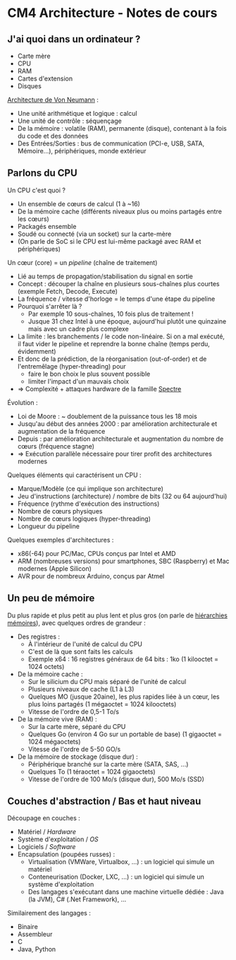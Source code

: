 # CM4 Architecture - Notes de cours

## J'ai quoi dans un ordinateur ?

- Carte mère
- CPU
- RAM
- Cartes d'extension
- Disques

[Architecture de Von Neumann](https://fr.wikipedia.org/wiki/Architecture_de_von_Neumann) :

- Une unité arithmétique et logique : calcul
- Une unité de contrôle : séquençage
- De la mémoire : volatile (RAM), permanente (disque), contenant à la fois du code et des données
- Des Entrées/Sorties : bus de communication (PCI-e, USB, SATA, Mémoire...), périphériques, monde extérieur

## Parlons du CPU

Un CPU c'est quoi ?

- Un ensemble de cœurs de calcul (1 à ~16)
- De la mémoire cache (différents niveaux plus ou moins partagés entre les cœurs)
- Packagés ensemble
- Soudé ou connecté (via un socket) sur la carte-mère
- (On parle de SoC si le CPU est lui-même packagé avec RAM et périphériques)

Un cœur (core) = un _pipeline_ (chaîne de traitement)

- Lié au temps de propagation/stabilisation du signal en sortie
- Concept : découper la chaîne en plusieurs sous-chaînes plus courtes (exemple Fetch, Decode, Execute)
- La fréquence / vitesse d'horloge = le temps d'une étape du pipeline
- Pourquoi s'arrêter là ?
  - Par exemple 10 sous-chaînes, 10 fois plus de traitement !
  - Jusque 31 chez Intel à une époque, aujourd'hui plutôt une quinzaine mais avec un cadre plus complexe
- La limite : les branchements / le code non-linéaire. Si on a mal exécuté, il faut vider le pipeline et reprendre la bonne chaîne (temps perdu, évidemment)
- Et donc de la prédiction, de la réorganisation (out-of-order) et de l'entremêlage (hyper-threading) pour
  - faire le bon choix le plus souvent possible
  - limiter l'impact d'un mauvais choix
- => Complexité + attaques hardware de la famille [Spectre](<https://fr.wikipedia.org/wiki/Spectre_(vuln%C3%A9rabilit%C3%A9)>)

Évolution :

- Loi de Moore : ~ doublement de la puissance tous les 18 mois
- Jusqu'au début des années 2000 : par amélioration architecturale et augmentation de la fréquence
- Depuis : par amélioration architecturale et augmentation du nombre de cœurs (fréquence stagne)
- => Exécution parallèle nécessaire pour tirer profit des architectures modernes

Quelques éléments qui caractérisent un CPU :

- Marque/Modèle (ce qui implique son architecture)
- Jeu d'instructions (architecture) / nombre de bits (32 ou 64 aujourd'hui)
- Fréquence (rythme d'exécution des instructions)
- Nombre de cœurs physiques
- Nombre de cœurs logiques (hyper-threading)
- Longueur du pipeline

Quelques exemples d'architectures :

- x86(-64) pour PC/Mac, CPUs conçus par Intel et AMD
- ARM (nombreuses versions) pour smartphones, SBC (Raspberry) et Mac modernes (Apple Silicon)
- AVR pour de nombreux Arduino, conçus par Atmel

## Un peu de mémoire

Du plus rapide et plus petit au plus lent et plus gros (on parle de [hiérarchies mémoires](https://fr.wikipedia.org/wiki/Hi%C3%A9rarchie_de_m%C3%A9moire)), avec quelques ordres de grandeur :

- Des registres :
  - À l'intérieur de l'unité de calcul du CPU
  - C'est de là que sont faits les calculs
  - Exemple x64 : 16 registres généraux de 64 bits : 1ko (1 kilooctet = 1024 octets)
- De la mémoire cache :
  - Sur le silicium du CPU mais séparé de l'unité de calcul
  - Plusieurs niveaux de cache (L1 à L3)
  - Quelques MO (jusque 20aine), les plus rapides liée à un cœur, les plus loins partagés (1 mégaoctet = 1024 kilooctets)
  - Vitesse de l'ordre de 0,5-1 To/s
- De la mémoire vive (RAM) :
  - Sur la carte mère, séparé du CPU
  - Quelques Go (environ 4 Go sur un portable de base) (1 gigaoctet = 1024 mégaoctets)
  - Vitesse de l'ordre de 5-50 GO/s
- De la mémoire de stockage (disque dur) :
  - Périphérique branché sur la carte mère (SATA, SAS, ...)
  - Quelques To (1 téraoctet = 1024 gigaoctets)
  - Vitesse de l'ordre de 100 Mo/s (disque dur), 500 Mo/s (SSD)

## Couches d'abstraction / Bas et haut niveau

Découpage en couches :

- Matériel / _Hardware_
- Système d'exploitation / _OS_
- Logiciels / _Software_
- Encapsulation (poupées russes) :
  - Virtualisation (VMWare, Virtualbox, ...) : un logiciel qui simule un matériel
  - Conteneurisation (Docker, LXC, ...) : un logiciel qui simule un système d'exploitation
  - Des langages s'exécutant dans une machine virtuelle dédiée : Java (la JVM), C# (.Net Framework), ...

Similairement des langages :

- Binaire
- Assembleur
- C
- Java, Python
